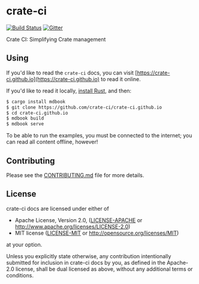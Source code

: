 # crate-ci

[![Build Status](https://travis-ci.org/crate-ci/crate-ci.github.io.svg?branch=source)](https://travis-ci.org/crate-ci/crate-ci.github.io)
[![Gitter](https://badges.gitter.im/Join%20Chat.svg)](https://gitter.im/crate-ci/general)

Crate CI: Simplifying Crate management

## Using

If you'd like to read the `crate-ci` docs, you can visit
[https://crate-ci.github.io](https://crate-ci.github.io) to read it online.

If you'd like to read it locally, [install Rust], and then:

```bash
$ cargo install mdbook
$ git clone https://github.com/crate-ci/crate-ci.github.io
$ cd crate-ci.github.io
$ mdbook build
$ mdbook serve
```

[install Rust]: http://rust-lang.org/install.html

To be able to run the examples, you must be connected to the internet; you can
read all content offline, however!

## Contributing

Please see the [CONTRIBUTING.md] file for more details.

[CONTRIBUTING.md]: https://github.com/crate-ci/crate-ci.github.io/blob/master/CONTRIBUTING.md

## License

crate-ci docs are licensed under either of

 * Apache License, Version 2.0, ([LICENSE-APACHE](LICENSE-APACHE) or
   http://www.apache.org/licenses/LICENSE-2.0)
 * MIT license ([LICENSE-MIT](LICENSE-MIT) or
   http://opensource.org/licenses/MIT)

at your option.

Unless you explicitly state otherwise, any contribution intentionally submitted
for inclusion in crate-ci docs by you, as defined in the Apache-2.0 license, shall be
dual licensed as above, without any additional terms or conditions.
